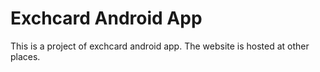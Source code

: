 Exchcard Android App
====
This is a project of exchcard android app. The website is hosted at other places.